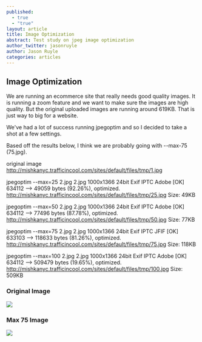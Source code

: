 ```yaml
---
published: 
  - true
  - "true"
layout: article
title: Image Optimization
abstract: Test study on jpeg image optimization
author_twitter: jasonruyle
author: Jason Ruyle
categories: articles
---
```


## Image Optimization
We are running an ecommerce site that really needs good quality images.  It is running a zoom feature and we want to make sure the images are high quality.  But the original uploaded images are running around 619KB.  That is just way to big for a website.

We've had a lot of success running jpegoptim and so I decided to take a shot at a few settings.

Based off the results below, I think we are probably going with --max-75 (75.jpg).

original image
http://mishkanyc.trafficincool.com/sites/default/files/tmp/1.jpg

jpegoptim --max=25 2.jpg
2.jpg 1000x1366 24bit Exif IPTC Adobe  [OK] 634112 --> 49059 bytes (92.26%), optimized.
http://mishkanyc.trafficincool.com/sites/default/files/tmp/25.jpg
Size: 49KB

jpegoptim --max=50 2.jpg
2.jpg 1000x1366 24bit Exif IPTC Adobe  [OK] 634112 --> 77496 bytes (87.78%), optimized.
http://mishkanyc.trafficincool.com/sites/default/files/tmp/50.jpg
Size: 77KB

jpegoptim --max=75 2.jpg
2.jpg 1000x1366 24bit Exif IPTC JFIF  [OK] 633103 --> 118633 bytes (81.26%), optimized.
http://mishkanyc.trafficincool.com/sites/default/files/tmp/75.jpg
Size: 118KB

jpegoptim --max=100 2.jpg
2.jpg 1000x1366 24bit Exif IPTC Adobe  [OK] 634112 --> 509479 bytes (19.65%), optimized.
http://mishkanyc.trafficincool.com/sites/default/files/tmp/100.jpg
Size: 509KB

### Original Image
![](http://mishkanyc.trafficincool.com/sites/default/files/tmp/1.jpg)

### Max 75 Image
![](http://mishkanyc.trafficincool.com/sites/default/files/tmp/75.jpg)